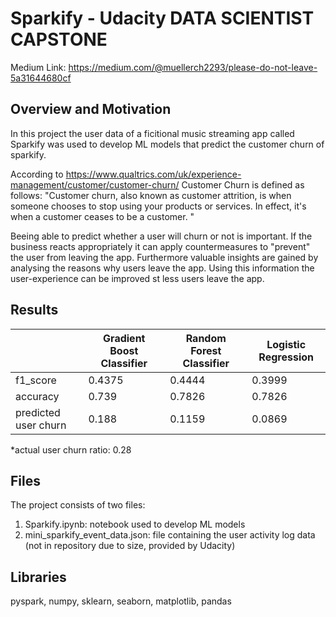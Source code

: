 # Sparkify - Udacity DATA SCIENTIST CAPSTONE 
Medium Link: https://medium.com/@muellerch2293/please-do-not-leave-5a31644680cf
## Overview and Motivation

In this project the user data of a ficitional music streaming app called Sparkify was used to develop ML models that predict the customer churn of sparkify.

According to https://www.qualtrics.com/uk/experience-management/customer/customer-churn/ Customer Churn is defined as follows:
"Customer churn, also known as customer attrition, is when someone chooses to stop using your products or services. In effect, it's when a customer ceases to be a customer. "

Beeing able to predict whether a user will churn or not is important. If the business reacts appropriately it can apply countermeasures to "prevent" the user from leaving the app. Furthermore valuable insights are gained by analysing the reasons why users leave the app. Using this information the user-experience can be improved st less users leave the app.

## Results

|   |  Gradient Boost Classifier |  Random Forest Classifier | Logistic Regression  |
|---|---|---|---|
| f1_score  |   0.4375 | 0.4444  | 0.3999  |
| accuracy  |  0.739 |0.7826   | 0.7826   |
| predicted user churn   |  0.188 | 0.1159  | 0.0869  |

*actual user churn ratio: 0.28

## Files
The project consists of two files:
<ol>
  <li>Sparkify.ipynb: notebook used to develop ML models</li>
  <li>mini_sparkify_event_data.json: file containing the user activity log data (not in repository due to size, provided by Udacity)</li>
</ol>

## Libraries
pyspark, numpy, sklearn, seaborn, matplotlib, pandas



